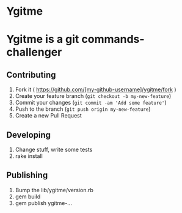 # Ygitme

Ygitme is a git commands-challenger
=======

## Contributing

1. Fork it ( https://github.com/[my-github-username]/ygitme/fork )
2. Create your feature branch (`git checkout -b my-new-feature`)
3. Commit your changes (`git commit -am 'Add some feature'`)
4. Push to the branch (`git push origin my-new-feature`)
5. Create a new Pull Request

## Developing
1. Change stuff, write some tests
2. rake install

## Publishing
1. Bump the lib/ygitme/version.rb
2. gem build
3. gem publish ygitme-...